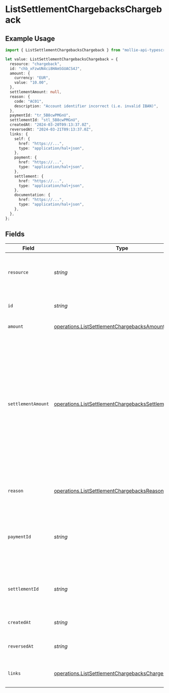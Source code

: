 # ListSettlementChargebacksChargeback

## Example Usage

```typescript
import { ListSettlementChargebacksChargeback } from "mollie-api-typescript/models/operations";

let value: ListSettlementChargebacksChargeback = {
  resource: "chargeback",
  id: "chb_xFzwUN4ci8HAmSGUACS4J",
  amount: {
    currency: "EUR",
    value: "10.00",
  },
  settlementAmount: null,
  reason: {
    code: "AC01",
    description: "Account identifier incorrect (i.e. invalid IBAN)",
  },
  paymentId: "tr_5B8cwPMGnU",
  settlementId: "stl_5B8cwPMGnU",
  createdAt: "2024-03-20T09:13:37.0Z",
  reversedAt: "2024-03-21T09:13:37.0Z",
  links: {
    self: {
      href: "https://...",
      type: "application/hal+json",
    },
    payment: {
      href: "https://...",
      type: "application/hal+json",
    },
    settlement: {
      href: "https://...",
      type: "application/hal+json",
    },
    documentation: {
      href: "https://...",
      type: "application/hal+json",
    },
  },
};
```

## Fields

| Field                                                                                                                                                                                                                                                                                                                                                                                                                                             | Type                                                                                                                                                                                                                                                                                                                                                                                                                                              | Required                                                                                                                                                                                                                                                                                                                                                                                                                                          | Description                                                                                                                                                                                                                                                                                                                                                                                                                                       | Example                                                                                                                                                                                                                                                                                                                                                                                                                                           |
| ------------------------------------------------------------------------------------------------------------------------------------------------------------------------------------------------------------------------------------------------------------------------------------------------------------------------------------------------------------------------------------------------------------------------------------------------- | ------------------------------------------------------------------------------------------------------------------------------------------------------------------------------------------------------------------------------------------------------------------------------------------------------------------------------------------------------------------------------------------------------------------------------------------------- | ------------------------------------------------------------------------------------------------------------------------------------------------------------------------------------------------------------------------------------------------------------------------------------------------------------------------------------------------------------------------------------------------------------------------------------------------- | ------------------------------------------------------------------------------------------------------------------------------------------------------------------------------------------------------------------------------------------------------------------------------------------------------------------------------------------------------------------------------------------------------------------------------------------------- | ------------------------------------------------------------------------------------------------------------------------------------------------------------------------------------------------------------------------------------------------------------------------------------------------------------------------------------------------------------------------------------------------------------------------------------------------- |
| `resource`                                                                                                                                                                                                                                                                                                                                                                                                                                        | *string*                                                                                                                                                                                                                                                                                                                                                                                                                                          | :heavy_check_mark:                                                                                                                                                                                                                                                                                                                                                                                                                                | Indicates the response contains a chargeback object. Will always contain the string `chargeback` for this<br/>endpoint.                                                                                                                                                                                                                                                                                                                           | chargeback                                                                                                                                                                                                                                                                                                                                                                                                                                        |
| `id`                                                                                                                                                                                                                                                                                                                                                                                                                                              | *string*                                                                                                                                                                                                                                                                                                                                                                                                                                          | :heavy_check_mark:                                                                                                                                                                                                                                                                                                                                                                                                                                | The identifier uniquely referring to this chargeback. Example: `chb_n9z0tp`.                                                                                                                                                                                                                                                                                                                                                                      | chb_xFzwUN4ci8HAmSGUACS4J                                                                                                                                                                                                                                                                                                                                                                                                                         |
| `amount`                                                                                                                                                                                                                                                                                                                                                                                                                                          | [operations.ListSettlementChargebacksAmount](../../models/operations/listsettlementchargebacksamount.md)                                                                                                                                                                                                                                                                                                                                          | :heavy_check_mark:                                                                                                                                                                                                                                                                                                                                                                                                                                | The amount charged back by the customer.                                                                                                                                                                                                                                                                                                                                                                                                          |                                                                                                                                                                                                                                                                                                                                                                                                                                                   |
| `settlementAmount`                                                                                                                                                                                                                                                                                                                                                                                                                                | [operations.ListSettlementChargebacksSettlementAmount](../../models/operations/listsettlementchargebackssettlementamount.md)                                                                                                                                                                                                                                                                                                                      | :heavy_minus_sign:                                                                                                                                                                                                                                                                                                                                                                                                                                | This optional field will contain the approximate amount that will be deducted from your account balance, converted<br/>to the currency your account is settled in.<br/><br/>The amount is a **negative** amount.<br/><br/>Since the field contains an estimated amount during chargeback processing, it may change over time. To retrieve<br/>accurate settlement amounts we recommend using the [List balance transactions endpoint](list-balance-transactions)<br/>instead. |                                                                                                                                                                                                                                                                                                                                                                                                                                                   |
| `reason`                                                                                                                                                                                                                                                                                                                                                                                                                                          | [operations.ListSettlementChargebacksReason](../../models/operations/listsettlementchargebacksreason.md)                                                                                                                                                                                                                                                                                                                                          | :heavy_minus_sign:                                                                                                                                                                                                                                                                                                                                                                                                                                | Reason for the chargeback as given by the bank. Only available for chargebacks of SEPA Direct Debit payments.                                                                                                                                                                                                                                                                                                                                     |                                                                                                                                                                                                                                                                                                                                                                                                                                                   |
| `paymentId`                                                                                                                                                                                                                                                                                                                                                                                                                                       | *string*                                                                                                                                                                                                                                                                                                                                                                                                                                          | :heavy_check_mark:                                                                                                                                                                                                                                                                                                                                                                                                                                | The unique identifier of the payment this chargeback was created for. For example: `tr_5B8cwPMGnU6qLbRvo7qEZo`.<br/>The full payment object can be retrieved via the payment URL in the `_links` object.                                                                                                                                                                                                                                          | tr_5B8cwPMGnU                                                                                                                                                                                                                                                                                                                                                                                                                                     |
| `settlementId`                                                                                                                                                                                                                                                                                                                                                                                                                                    | *string*                                                                                                                                                                                                                                                                                                                                                                                                                                          | :heavy_minus_sign:                                                                                                                                                                                                                                                                                                                                                                                                                                | The identifier referring to the settlement this payment was settled with. For example, `stl_BkEjN2eBb`. This field<br/>is omitted if the refund is not settled (yet).                                                                                                                                                                                                                                                                             | stl_5B8cwPMGnU                                                                                                                                                                                                                                                                                                                                                                                                                                    |
| `createdAt`                                                                                                                                                                                                                                                                                                                                                                                                                                       | *string*                                                                                                                                                                                                                                                                                                                                                                                                                                          | :heavy_check_mark:                                                                                                                                                                                                                                                                                                                                                                                                                                | The entity's date and time of creation, in [ISO 8601](https://en.wikipedia.org/wiki/ISO_8601) format.                                                                                                                                                                                                                                                                                                                                             | 2024-03-20T09:13:37.0Z                                                                                                                                                                                                                                                                                                                                                                                                                            |
| `reversedAt`                                                                                                                                                                                                                                                                                                                                                                                                                                      | *string*                                                                                                                                                                                                                                                                                                                                                                                                                                          | :heavy_minus_sign:                                                                                                                                                                                                                                                                                                                                                                                                                                | The date and time the chargeback was reversed if applicable, in<br/>[ISO 8601](https://en.wikipedia.org/wiki/ISO_8601) format.                                                                                                                                                                                                                                                                                                                    | 2024-03-21T09:13:37.0Z                                                                                                                                                                                                                                                                                                                                                                                                                            |
| `links`                                                                                                                                                                                                                                                                                                                                                                                                                                           | [operations.ListSettlementChargebacksChargebackLinks](../../models/operations/listsettlementchargebackschargebacklinks.md)                                                                                                                                                                                                                                                                                                                        | :heavy_check_mark:                                                                                                                                                                                                                                                                                                                                                                                                                                | An object with several relevant URLs. Every URL object will contain an `href` and a `type` field.                                                                                                                                                                                                                                                                                                                                                 |                                                                                                                                                                                                                                                                                                                                                                                                                                                   |